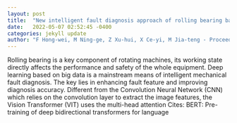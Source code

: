 ```yaml
---
layout: post
title:  "New intelligent fault diagnosis approach of rolling bearing based on improved vibration gray texture image and vision transformer"
date:   2022-05-07 02:52:45 -0400
categories: jekyll update
author: "F Hong-wei, M Ning-ge, Z Xu-hui, X Ce-yi, M Jia-teng - Proceedings of the , 2022"
---
```

Rolling bearing is a key component of rotating machines, its working state directly affects the performance and safety of the whole equipment. Deep learning based on big data is a mainstream means of intelligent mechanical fault diagnosis. The key lies in enhancing fault feature and improving diagnosis accuracy. Different from the Convolution Neural Network (CNN) which relies on the convolution layer to extract the image features, the Vision Transformer (VIT) uses the multi-head attention Cites: BERT: Pre-training of deep bidirectional transformers for language